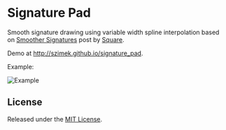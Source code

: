 Signature Pad
=============

Smooth signature drawing using variable width spline interpolation based on [Smoother Signatures](http://corner.squareup.com/2012/07/smoother-signatures.html) post by [Square](https://squareup.com).

Demo at http://szimek.github.io/signature_pad.

Example:

![Example](https://f.cloud.github.com/assets/9873/268046/9ced3454-8efc-11e2-816e-a9b170a51004.png)

## License

Released under the [MIT License](http://www.opensource.org/licenses/MIT).
